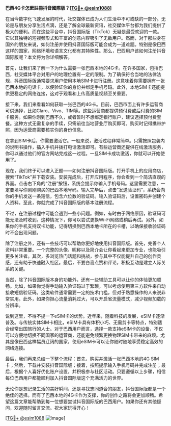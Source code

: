 **巴西4G卡怎麽註冊抖音國際版？[[TG💪+ @esim1088](https://t.me/s/esim1088)]**

在当今数字化飞速发展的时代，社交媒体已成为人们生活中不可或缺的一部分。无论是与朋友分享生活点滴，还是了解全球最新资讯，社交媒体平台都为我们提供了极大的便利。而在这些平台中，抖音国际版（TikTok）无疑是最受欢迎的一款。它以其独特的短视频形式和丰富的创意内容吸引了无数用户。然而，对于那些身在国外的朋友来说，如何注册并使用抖音国际版可能会成为一道难题。特别是像巴西这样的国家，网络环境和语言文化都有其特殊性。那么，巴西用户该如何注册抖音国际版呢？本文将为你详细解答。

首先，让我们来了解一下为什么需要一张巴西本地的4G卡。在许多国家，包括巴西，社交媒体平台对用户的地理位置有一定的限制。为了确保符合当地的法律法规，抖音国际版通常要求用户使用本地SIM卡进行注册。这意味着你需要拥有一张巴西本地的电话卡，以便验证你的身份并绑定手机号码。此外，本地SIM卡还能提供更稳定的网络连接，这对于观看和上传高质量视频至关重要。

接下来，我们来看看如何获取一张巴西的4G卡。目前，巴西市面上有许多运营商可供选择，比如Claro、Vivo、TIM等。这些运营商都提供预付费或后付费的SIM卡服务。如果你刚到巴西不久，或者暂时不想绑定银行账户，建议选择预付费套餐。这种方式无需复杂的手续，只需前往当地营业厅购买即可。购买时记得携带护照，因为运营商需要核实你的身份信息。

在拿到SIM卡后，你需要激活它。一般来说，激活过程非常简单。只需按照包装内的说明书操作，插入手机并拨打电话激活即可。有些运营商还提供在线激活服务，你可以通过他们的官方网站完成这一过程。一旦SIM卡成功激活，你就可以开始使用了。

现在，我们终于可以进入正题——如何注册抖音国际版。打开手机上的应用商店，搜索“TikTok”并下载安装。安装完成后，打开应用程序，你会看到一个简洁直观的界面。点击右下角的“注册”按钮，系统会提示你输入手机号码。这里需要注意，一定要填写你刚刚购买的巴西本地号码。输入完毕后，点击“发送验证码”，系统会向你的手机发送一条短信，包含六位数的验证码。输入验证码后，设置密码并创建个人资料。至此，你就完成了抖音国际版的基本注册流程。

不过，在注册过程中可能会遇到一些小问题。例如，有时由于网络原因，验证码可能无法及时收到。这种情况下，你可以尝试更换Wi-Fi网络或稍后再试。另外，如果你的手机支持双卡功能，记得切换到巴西本地卡所在的卡槽，以确保接收验证码时不会出现问题。

除了注册之外，还有一些技巧可以帮助你更好地使用抖音国际版。首先，完善个人资料非常重要。一个完整的头像、昵称以及简介会让你看起来更加专业，也能吸引更多关注者。其次，多浏览热门话题和挑战，参与其中不仅能提升自己的创作灵感，还有助于快速融入社区。最后，不要吝啬点赞和评论，积极互动是建立人际关系的关键。

当然，除了抖音国际版本身的功能外，还有一些辅助工具可以让你的体验更加顺畅。比如，如果你觉得手动输入验证码过于繁琐，可以考虑使用第三方软件来自动接收短信验证码。这类软件通常需要一定的技术门槛，但对于熟悉操作的人来说非常实用。此外，如果你担心流量消耗过大，可以开启省流量模式，减少视频加载的分辨率。

说到这里，不得不提一下eSIM卡的优势。近年来，随着科技的发展，eSIM卡逐渐普及。与传统实体SIM卡相比，eSIM卡具有体积小巧、无需剪卡等特点，特别适合经常出国旅行的人士。对于巴西用户而言，选择一款支持eSIM卡的设备，不仅可以方便地切换不同国家的运营商，还能避免频繁更换物理SIM卡带来的麻烦。尤其是像巴西这样幅员辽阔的国家，使用eSIM卡可以让你随时随地享受稳定高效的网络连接。

最后，我们再来总结一下整个流程：首先，购买并激活一张巴西本地的4G SIM卡；然后，下载并安装抖音国际版；接着，按照提示输入手机号码并完成注册；最后，根据个人喜好优化账户设置，并积极参与社区活动。只要遵循以上步骤，相信每位巴西用户都能顺利加入抖音国际版这个充满活力的世界。

无论你是想记录生活的美好瞬间，还是寻找志同道合的朋友，抖音国际版都是一个绝佳的选择。而有了巴西本地的4G卡作为支撑，你的创作之路将会更加顺畅。希望这篇文章能帮助到每一位想要尝试抖音国际版的巴西用户。如果你还有其他疑问，欢迎随时留言交流。祝大家玩得开心！

[[TG💪+ @esim1088](https://t.me/s/esim1088) ![Image](https://i.postimg.cc/4NQfJmqS/Snipaste-2025-05-13-00-14-12.png)]